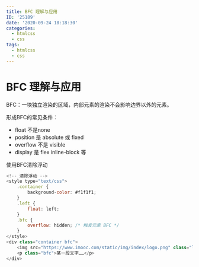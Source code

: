 ```yaml
---
title: BFC 理解与应用
ID: '25189'
date: '2020-09-24 18:18:30'
categories:
  - htmlcss
  - css
tags:
  - htmlcss
  - css
---
```


# BFC 理解与应用

BFC：一块独立渲染的区域，内部元素的渲染不会影响边界以外的元素。

形成BFC的常见条件：

- float 不是none
- position 是 absolute 或 fixed
- overflow 不是 visible
- display 是 flex inline-block 等

使用BFC清除浮动

``` js 
<!-- 清除浮动 -->
<style type="text/css">
    .container {
        background-color: #f1f1f1;
    }
    .left {
        float: left;
    }
    .bfc {
        overflow: hidden; /* 触发元素 BFC */
    }
</style>
<div class="container bfc">
    <img src="https://www.imooc.com/static/img/index/logo.png" class="left" style="magin-right: 10px;"/>
    <p class="bfc">某一段文字……</p>
</div>
```
 
 
 
 
 
 
